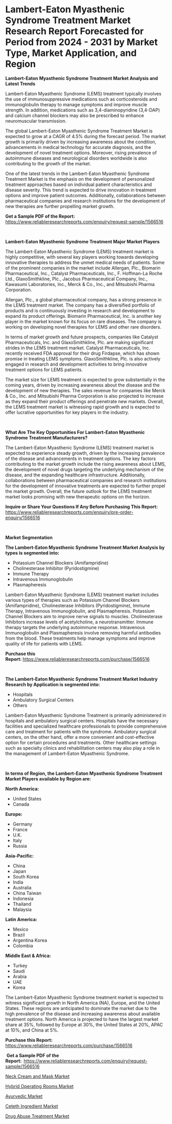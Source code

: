 <p><h1>Lambert-Eaton Myasthenic Syndrome Treatment Market Research Report Forecasted for Period from 2024 -  2031 by Market Type, Market Application, and Region</h1></p><p><strong>Lambert-Eaton Myasthenic Syndrome Treatment Market Analysis and Latest Trends</strong></p>
<p><p>Lambert-Eaton Myasthenic Syndrome (LEMS) treatment typically involves the use of immunosuppressive medications such as corticosteroids and immunoglobulin therapy to manage symptoms and improve muscle strength. In addition, medications such as 3,4-diaminopyridine (3,4-DAP) and calcium channel blockers may also be prescribed to enhance neuromuscular transmission.</p><p>The global Lambert-Eaton Myasthenic Syndrome Treatment Market is expected to grow at a CAGR of 4.5% during the forecast period. The market growth is primarily driven by increasing awareness about the condition, advancements in medical technology for accurate diagnosis, and the development of novel treatment options. Moreover, rising prevalence of autoimmune diseases and neurological disorders worldwide is also contributing to the growth of the market.</p><p>One of the latest trends in the Lambert-Eaton Myasthenic Syndrome Treatment Market is the emphasis on the development of personalized treatment approaches based on individual patient characteristics and disease severity. This trend is expected to drive innovation in treatment options and improve patient outcomes. Additionally, collaborations between pharmaceutical companies and research institutions for the development of new therapies are further propelling market growth.</p></p>
<p><strong>Get a Sample PDF of the Report:&nbsp;</strong> <a href="https://www.reliableresearchreports.com/enquiry/request-sample/1566516">https://www.reliableresearchreports.com/enquiry/request-sample/1566516</a></p>
<p>&nbsp;</p>
<p><strong>Lambert-Eaton Myasthenic Syndrome Treatment Major Market Players</strong></p>
<p><p>The Lambert-Eaton Myasthenic Syndrome (LEMS) treatment market is highly competitive, with several key players working towards developing innovative therapies to address the unmet medical needs of patients. Some of the prominent companies in the market include Allergan, Plc., Biomarin Pharmaceutical, Inc., Catalyst Pharmaceuticals, Inc., F. Hoffman-La Roche Ltd., GlaxoSmithkline, Plc., Jacobus Pharmaceutical Company, Inc., Kawasumi Laboratories, Inc., Merck & Co., Inc., and Mitsubishi Pharma Corporation.</p><p>Allergan, Plc., a global pharmaceutical company, has a strong presence in the LEMS treatment market. The company has a diversified portfolio of products and is continuously investing in research and development to expand its product offerings. Biomarin Pharmaceutical, Inc. is another key player in the market known for its focus on rare diseases. The company is working on developing novel therapies for LEMS and other rare disorders.</p><p>In terms of market growth and future prospects, companies like Catalyst Pharmaceuticals, Inc. and GlaxoSmithkline, Plc. are making significant strides in the LEMS treatment market. Catalyst Pharmaceuticals, Inc. recently received FDA approval for their drug Firdapse, which has shown promise in treating LEMS symptoms. GlaxoSmithkline, Plc. is also actively engaged in research and development activities to bring innovative treatment options for LEMS patients.</p><p>The market size for LEMS treatment is expected to grow substantially in the coming years, driven by increasing awareness about the disease and the development of new therapies. The sales revenue for companies like Merck & Co., Inc. and Mitsubishi Pharma Corporation is also projected to increase as they expand their product offerings and penetrate new markets. Overall, the LEMS treatment market is witnessing rapid growth and is expected to offer lucrative opportunities for key players in the industry.</p></p>
<p>&nbsp;</p>
<p><strong>What Are The Key Opportunities For Lambert-Eaton Myasthenic Syndrome Treatment Manufacturers?</strong></p>
<p><p>The Lambert-Eaton Myasthenic Syndrome (LEMS) treatment market is expected to experience steady growth, driven by the increasing prevalence of the disease and advancements in treatment options. The key factors contributing to the market growth include the rising awareness about LEMS, the development of novel drugs targeting the underlying mechanism of the disease, and the expanding healthcare infrastructure. Additionally, collaborations between pharmaceutical companies and research institutions for the development of innovative treatments are expected to further propel the market growth. Overall, the future outlook for the LEMS treatment market looks promising with new therapeutic options on the horizon.</p></p>
<p><strong>Inquire or Share Your Questions If Any Before Purchasing This Report:</strong> <a href="https://www.reliableresearchreports.com/enquiry/pre-order-enquiry/1566516">https://www.reliableresearchreports.com/enquiry/pre-order-enquiry/1566516</a></p>
<p>&nbsp;</p>
<p><strong>Market Segmentation</strong></p>
<p><strong>The Lambert-Eaton Myasthenic Syndrome Treatment Market Analysis by types is segmented into:</strong></p>
<p><ul><li>Potassium Channel Blockers (Amifampridine)</li><li>Cholinesterase Inhibitor (Pyridostigmine)</li><li>Immune Therapy</li><li>Intravenous Immunoglobulin</li><li>Plasmapheresis</li></ul></p>
<p><p>Lambert-Eaton Myasthenic Syndrome (LEMS) treatment market includes various types of therapies such as Potassium Channel Blockers (Amifampridine), Cholinesterase Inhibitors (Pyridostigmine), Immune Therapy, Intravenous Immunoglobulin, and Plasmapheresis. Potassium Channel Blockers aim to improve nerve signals to muscles. Cholinesterase Inhibitors increase levels of acetylcholine, a neurotransmitter. Immune therapy targets the underlying autoimmune response. Intravenous Immunoglobulin and Plasmapheresis involve removing harmful antibodies from the blood. These treatments help manage symptoms and improve quality of life for patients with LEMS.</p></p>
<p><strong>Purchase this Report:&nbsp;</strong><a href="https://www.reliableresearchreports.com/purchase/1566516">https://www.reliableresearchreports.com/purchase/1566516</a></p>
<p>&nbsp;</p>
<p><strong>The Lambert-Eaton Myasthenic Syndrome Treatment Market Industry Research by Application is segmented into:</strong></p>
<p><ul><li>Hospitals</li><li>Ambulatory Surgical Centers</li><li>Others</li></ul></p>
<p><p>Lambert-Eaton Myasthenic Syndrome Treatment is primarily administered in hospitals and ambulatory surgical centers. Hospitals have the necessary facilities and specialized healthcare professionals to provide comprehensive care and treatment for patients with the syndrome. Ambulatory surgical centers, on the other hand, offer a more convenient and cost-effective option for certain procedures and treatments. Other healthcare settings such as specialty clinics and rehabilitation centers may also play a role in the management of Lambert-Eaton Myasthenic Syndrome.</p></p>
<p>&nbsp;</p>
<p><strong>In terms of Region, the Lambert-Eaton Myasthenic Syndrome Treatment Market Players available by Region are:</strong></p>
<p>
    <p> <strong> North America: </strong>
        <ul>
            <li>United States</li>
            <li>Canada</li>
        </ul>
        </p> 
    <p> <strong> Europe: </strong>
        <ul>
            <li>Germany</li>
            <li>France</li>
            <li>U.K.</li>
            <li>Italy</li>
            <li>Russia</li>
        </ul>
        </p> 
    <p> <strong> Asia-Pacific: </strong>
        <ul>
            <li>China</li>
            <li>Japan</li>
            <li>South Korea</li>
            <li>India</li>
            <li>Australia</li>
            <li>China Taiwan</li>
            <li>Indonesia</li>
            <li>Thailand</li>
            <li>Malaysia</li>
        </ul>
        </p> 
    <p> <strong> Latin America: </strong>
        <ul>
            <li>Mexico</li>
            <li>Brazil</li>
            <li>Argentina Korea</li>
            <li>Colombia</li>
        </ul>
        </p> 
    <p> <strong> Middle East & Africa: </strong>
        <ul>
            <li>Turkey</li>
            <li>Saudi</li>
            <li>Arabia</li>
            <li>UAE</li>
            <li>Korea</li>
        </ul>
    </p>
    </p>
<p><p>The Lambert-Eaton Myasthenic Syndrome treatment market is expected to witness significant growth in North America (NA), Europe, and the United States. These regions are anticipated to dominate the market due to the high prevalence of the disease and increasing awareness about available treatment options. North America is projected to have the largest market share at 35%, followed by Europe at 30%, the United States at 20%, APAC at 10%, and China at 5%.</p></p>
<p><strong>Purchase this Report: </strong><a href="https://www.reliableresearchreports.com/purchase/1566516">https://www.reliableresearchreports.com/purchase/1566516</a></p>
<p>&nbsp;<strong>Get a Sample PDF of the Report:&nbsp;&nbsp;</strong><a href="https://www.reliableresearchreports.com/enquiry/request-sample/1566516">https://www.reliableresearchreports.com/enquiry/request-sample/1566516</a></p>
<p><strong></strong></p>
<p><p><a href="https://github.com/markusgodoy/Market-Research-Report-List-1/blob/main/neck-cream-and-mask-market.md">Neck Cream and Mask Market</a></p><p><a href="https://medium.com/@henryprice766/hybrid-operating-rooms-market-competitive-analysis-market-trends-and-forecast-to-2031-903e069b2953">Hybrid Operating Rooms Market</a></p><p><a href="https://medium.com/@henryprice766/ayurvedic-market-furnishes-information-on-market-share-market-trends-and-market-growth-5f7575fbf3f6">Ayurvedic Market</a></p><p><a href="https://github.com/arionmp/Market-Research-Report-List-1/blob/main/ceteth-ingredient-market.md">Ceteth Ingredient Market</a></p><p><a href="https://medium.com/@henryprice766/drug-abuse-treatment-market-research-report-its-history-and-forecast-2024-to-2031-a97917c6f8da">Drug Abuse Treatment Market</a></p></p>
